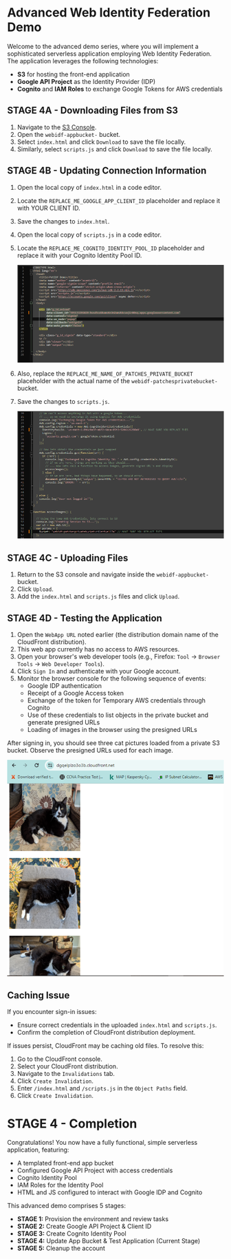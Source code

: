 # Advanced Web Identity Federation Demo

Welcome to the advanced demo series, where you will implement a sophisticated serverless application employing Web Identity Federation. The application leverages the following technologies:

- **S3** for hosting the front-end application
- **Google API Project** as the Identity Provider (IDP)
- **Cognito** and **IAM Roles** to exchange Google Tokens for AWS credentials

## STAGE 4A - Downloading Files from S3

1. Navigate to the [S3 Console](https://s3.console.aws.amazon.com/s3/home?region=us-east-1).
2. Open the `webidf-appbucket-` bucket.
3. Select `index.html` and click `Download` to save the file locally.
4. Similarly, select `scripts.js` and click `Download` to save the file locally.

## STAGE 4B - Updating Connection Information

1. Open the local copy of `index.html` in a code editor.
2. Locate the `REPLACE_ME_GOOGLE_APP_CLIENT_ID` placeholder and replace it with YOUR CLIENT ID.
3. Save the changes to `index.html`.
4. Open the local copy of `scripts.js` in a code editor.
5. Locate the `REPLACE_ME_COGNITO_IDENTITY_POOL_ID` placeholder and replace it with your Cognito Identity Pool ID.
	
	![Untitled](/images/Untitled10.png)
	
6. Also, replace the `REPLACE_ME_NAME_OF_PATCHES_PRIVATE_BUCKET` placeholder with the actual name of the `webidf-patchesprivatebucket-` bucket.
7. Save the changes to `scripts.js`.
	
	![Untitled](/images/Untitled11.png)

## STAGE 4C - Uploading Files

1. Return to the S3 console and navigate inside the `webidf-appbucket-` bucket.
2. Click `Upload`.
3. Add the `index.html` and `scripts.js` files and click `Upload`.

## STAGE 4D - Testing the Application

1. Open the `WebApp URL` noted earlier (the distribution domain name of the CloudFront distribution).
2. This web app currently has no access to AWS resources.
3. Open your browser's web developer tools (e.g., Firefox: `Tool` -> `Browser Tools` -> `Web Developer Tools`).
4. Click `Sign In` and authenticate with your Google account.
5. Monitor the browser console for the following sequence of events:
   - Google IDP authentication
   - Receipt of a Google Access token
   - Exchange of the token for Temporary AWS credentials through Cognito
   - Use of these credentials to list objects in the private bucket and generate presigned URLs
   - Loading of images in the browser using the presigned URLs

After signing in, you should see three cat pictures loaded from a private S3 bucket. Observe the presigned URLs used for each image.
	
![Untitled](/images/Untitled12.png)

## Caching Issue

If you encounter sign-in issues:

- Ensure correct credentials in the uploaded `index.html` and `scripts.js`.
- Confirm the completion of CloudFront distribution deployment.

If issues persist, CloudFront may be caching old files. To resolve this:

1. Go to the CloudFront console.
2. Select your CloudFront distribution.
3. Navigate to the `Invalidations` tab.
4. Click `Create Invalidation`.
5. Enter `/index.html` and `/scripts.js` in the `Object Paths` field.
6. Click `Create Invalidation`.

# STAGE 4 - Completion

Congratulations! You now have a fully functional, simple serverless application, featuring:

- A templated front-end app bucket
- Configured Google API Project with access credentials
- Cognito Identity Pool
- IAM Roles for the Identity Pool
- HTML and JS configured to interact with Google IDP and Cognito

This advanced demo comprises 5 stages:

- **STAGE 1:** Provision the environment and review tasks
- **STAGE 2:** Create Google API Project & Client ID
- **STAGE 3:** Create Cognito Identity Pool
- **STAGE 4:** Update App Bucket & Test Application (Current Stage)
- **STAGE 5:** Cleanup the account
